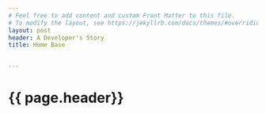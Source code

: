 ```yaml
---
# Feel free to add content and custom Front Matter to this file.
# To modify the layout, see https://jekyllrb.com/docs/themes/#overriding-theme-defaults]
layout: post
header: A Developer's Story
title: Home Base


---
```


<link rel="stylesheet" type="text/css" href="header.css"> 


</head>

<h1>
{{ page.header}}
</h1>


